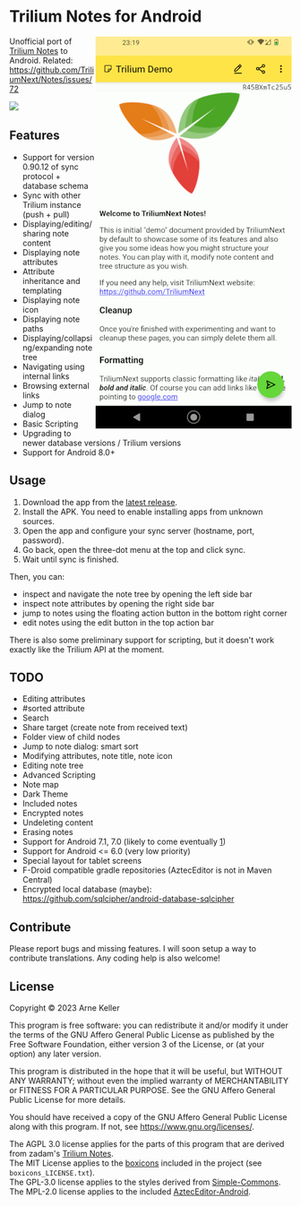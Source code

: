 # Trilium Notes for Android

<img align="right" src="./fastlane/metadata/android/en-US/images/phoneScreenshots/1.png" />

Unofficial port of [Trilium Notes](https://github.com/TriliumNext/Notes) to Android. Related: https://github.com/TriliumNext/Notes/issues/72

[<img src="https://github.com/user-attachments/assets/38acb15c-dbe2-4bc1-9f8b-1539654d3641" width="170">](https://apt.izzysoft.de/fdroid/index/apk/eu.fliegendewurst.triliumdroid)

## Features

- Support for version 0.90.12 of sync protocol + database schema
- Sync with other Trilium instance (push + pull)
- Displaying/editing/sharing note content
- Displaying note attributes
- Attribute inheritance and templating
- Displaying note icon
- Displaying note paths
- Displaying/collapsing/expanding note tree
- Navigating using internal links
- Browsing external links
- Jump to note dialog
- Basic Scripting
- Upgrading to newer database versions / Trilium versions
- Support for Android 8.0+

## Usage

1. Download the app from the [latest release](https://github.com/FliegendeWurst/TriliumDroid/releases).
2. Install the APK. You need to enable installing apps from unknown sources.
3. Open the app and configure your sync server (hostname, port, password).
4. Go back, open the three-dot menu at the top and click sync.
5. Wait until sync is finished.

Then, you can:

- inspect and navigate the note tree by opening the left side bar
- inspect note attributes by opening the right side bar
- jump to notes using the floating action button in the bottom right corner
- edit notes using the edit button in the top action bar

There is also some preliminary support for scripting, but it doesn't work exactly like the Trilium API at the moment.

## TODO
- Editing attributes
- #sorted attribute
- Search
- Share target (create note from received text)
- Folder view of child nodes
- Jump to note dialog: smart sort
- Modifying attributes, note title, note icon
- Editing note tree
- Advanced Scripting
- Note map
- Dark Theme
- Included notes
- Encrypted notes
- Undeleting content
- Erasing notes
- Support for Android 7.1, 7.0 (likely to come eventually [1](https://stackoverflow.com/questions/57203186/datetimeformatter-is-not-working-in-android-versions-lower-than-8))
- Support for Android <= 6.0 (very low priority)
- Special layout for tablet screens
- F-Droid compatible gradle repositories (AztecEditor is not in Maven Central)
- Encrypted local database (maybe): https://github.com/sqlcipher/android-database-sqlcipher

## Contribute

Please report bugs and missing features. I will soon setup a way to contribute translations. Any coding help is also welcome!

## License

Copyright © 2023 Arne Keller

This program is free software: you can redistribute it and/or modify
it under the terms of the GNU Affero General Public License as published by
the Free Software Foundation, either version 3 of the License, or
(at your option) any later version.

This program is distributed in the hope that it will be useful,
but WITHOUT ANY WARRANTY; without even the implied warranty of
MERCHANTABILITY or FITNESS FOR A PARTICULAR PURPOSE.  See the
GNU Affero General Public License for more details.

You should have received a copy of the GNU Affero General Public License
along with this program.  If not, see <https://www.gnu.org/licenses/>.

The AGPL 3.0 license applies for the parts of this program that are derived from zadam's [Trilium Notes](https://github.com/zadam/trilium/).  
The MIT License applies to the [boxicons](https://boxicons.com/) included in the project (see `boxicons_LICENSE.txt`).  
The GPL-3.0 license applies to the styles derived from [Simple-Commons](https://github.com/SimpleMobileTools/Simple-Commons).  
The MPL-2.0 license applies to the included [AztecEditor-Android](https://github.com/wordpress-mobile/AztecEditor-Android/).  
